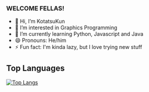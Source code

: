 ### WELCOME FELLAS!

- 👋 Hi, I’m KotatsuKun
- 👀 I’m interested in Graphics Programming
- 🌱 I’m currently learning Python, Javascript and Java
- 😄 Pronouns: He/him
- ⚡ Fun fact: I'm kinda lazy, but I love trying new stuff

## Top Languages

[![Top Langs](https://github-readme-stats.vercel.app/api/top-langs/?username=KotatsuKun)](https://github.com/anuraghazra/github-readme-stats)


